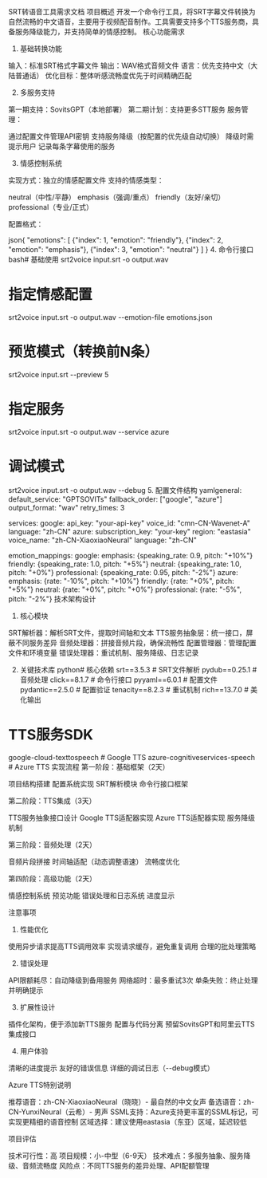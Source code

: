 SRT转语音工具需求文档
项目概述
开发一个命令行工具，将SRT字幕文件转换为自然流畅的中文语音，主要用于视频配音制作。工具需要支持多个TTS服务商，具备服务降级能力，并支持简单的情感控制。
核心功能需求
1. 基础转换功能

输入：标准SRT格式字幕文件
输出：WAV格式音频文件
语言：优先支持中文（大陆普通话）
优化目标：整体听感流畅度优先于时间精确匹配

2. 多服务支持

第一期支持：SovitsGPT（本地部署）
第二期计划：支持更多STT服务
服务管理：

通过配置文件管理API密钥
支持服务降级（按配置的优先级自动切换）
降级时需提示用户
记录每条字幕使用的服务



3. 情感控制系统

实现方式：独立的情感配置文件
支持的情感类型：

neutral（中性/平静）
emphasis（强调/重点）
friendly（友好/亲切）
professional（专业/正式）


配置格式：

json{
  "emotions": [
    {"index": 1, "emotion": "friendly"},
    {"index": 2, "emotion": "emphasis"},
    {"index": 3, "emotion": "neutral"}
  ]
}
4. 命令行接口
bash# 基础使用
srt2voice input.srt -o output.wav

# 指定情感配置
srt2voice input.srt -o output.wav --emotion-file emotions.json

# 预览模式（转换前N条）
srt2voice input.srt --preview 5

# 指定服务
srt2voice input.srt -o output.wav --service azure

# 调试模式
srt2voice input.srt -o output.wav --debug
5. 配置文件结构
yamlgeneral:
  default_service: "GPTSOVITs"
  fallback_order: ["google", "azure"]
  output_format: "wav"
  retry_times: 3
  
services:
  google:
    api_key: "your-api-key"
    voice_id: "cmn-CN-Wavenet-A"
    language: "zh-CN"
  azure:
    subscription_key: "your-key"
    region: "eastasia"
    voice_name: "zh-CN-XiaoxiaoNeural"
    language: "zh-CN"
    
emotion_mappings:
  google:
    emphasis: {speaking_rate: 0.9, pitch: "+10%"}
    friendly: {speaking_rate: 1.0, pitch: "+5%"}
    neutral: {speaking_rate: 1.0, pitch: "+0%"}
    professional: {speaking_rate: 0.95, pitch: "-2%"}
  azure:
    emphasis: {rate: "-10%", pitch: "+10%"}
    friendly: {rate: "+0%", pitch: "+5%"}
    neutral: {rate: "+0%", pitch: "+0%"}
    professional: {rate: "-5%", pitch: "-2%"}
技术架构设计
1. 核心模块

SRT解析器：解析SRT文件，提取时间轴和文本
TTS服务抽象层：统一接口，屏蔽不同服务差异
音频处理器：拼接音频片段，确保流畅性
配置管理器：管理配置文件和环境变量
错误处理器：重试机制、服务降级、日志记录

2. 关键技术库
python# 核心依赖
srt==3.5.3              # SRT文件解析
pydub==0.25.1           # 音频处理
click==8.1.7            # 命令行接口
pyyaml==6.0.1           # 配置文件
pydantic==2.5.0         # 配置验证
tenacity==8.2.3         # 重试机制
rich==13.7.0            # 美化输出

# TTS服务SDK
google-cloud-texttospeech  # Google TTS
azure-cognitiveservices-speech  # Azure TTS
实现流程
第一阶段：基础框架（2天）

项目结构搭建
配置系统实现
SRT解析模块
命令行接口框架

第二阶段：TTS集成（3天）

TTS服务抽象接口设计
Google TTS适配器实现
Azure TTS适配器实现
服务降级机制

第三阶段：音频处理（2天）

音频片段拼接
时间轴适配（动态调整语速）
流畅度优化

第四阶段：高级功能（2天）

情感控制系统
预览功能
错误处理和日志系统
进度显示

注意事项
1. 性能优化

使用异步请求提高TTS调用效率
实现请求缓存，避免重复调用
合理的批处理策略

2. 错误处理

API限额耗尽：自动降级到备用服务
网络超时：最多重试3次
单条失败：终止处理并明确提示

3. 扩展性设计

插件化架构，便于添加新TTS服务
配置与代码分离
预留SovitsGPT和阿里云TTS集成接口

4. 用户体验

清晰的进度提示
友好的错误信息
详细的调试日志（--debug模式）

Azure TTS特别说明

推荐语音：zh-CN-XiaoxiaoNeural（晓晓）- 最自然的中文女声
备选语音：zh-CN-YunxiNeural（云希）- 男声
SSML支持：Azure支持更丰富的SSML标记，可实现更精细的语音控制
区域选择：建议使用eastasia（东亚）区域，延迟较低

项目评估

技术可行性：高
项目规模：小-中型（6-9天）
技术难点：多服务抽象、服务降级、音频流畅度
风险点：不同TTS服务的差异处理、API配额管理